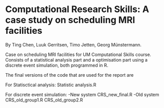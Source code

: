 # Computational Research Skills: A case study on scheduling MRI facilities
By Ting Chen, Luuk Gerritsen, Timo Jetten, Georg Münstermann.

Case on scheduling MRI facilities for UM Computational Skills course.
Consists of a statistical analysis part and a optimisation part using a discrete event simulation, both programmed in R.

The final versions of the code that are used for the report are

For Statisctical analysis:
Statistic analysis.R

For discrete event simulation:
-New system
CRS_new_final.R
-Old system
CRS_old_group1.R
CRS_old_group2.R

